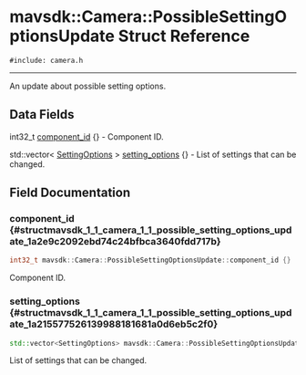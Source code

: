 # mavsdk::Camera::PossibleSettingOptionsUpdate Struct Reference
`#include: camera.h`

----


An update about possible setting options. 


## Data Fields


int32_t [component_id](#structmavsdk_1_1_camera_1_1_possible_setting_options_update_1a2e9c2092ebd74c24bfbca3640fdd717b) {} - Component ID.

std::vector< [SettingOptions](structmavsdk_1_1_camera_1_1_setting_options.md) > [setting_options](#structmavsdk_1_1_camera_1_1_possible_setting_options_update_1a215577526139988181681a0d6eb5c2f0) {} - List of settings that can be changed.


## Field Documentation


### component_id {#structmavsdk_1_1_camera_1_1_possible_setting_options_update_1a2e9c2092ebd74c24bfbca3640fdd717b}

```cpp
int32_t mavsdk::Camera::PossibleSettingOptionsUpdate::component_id {}
```


Component ID.


### setting_options {#structmavsdk_1_1_camera_1_1_possible_setting_options_update_1a215577526139988181681a0d6eb5c2f0}

```cpp
std::vector<SettingOptions> mavsdk::Camera::PossibleSettingOptionsUpdate::setting_options {}
```


List of settings that can be changed.

